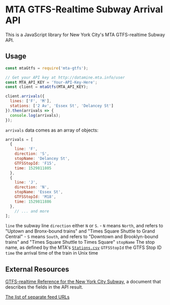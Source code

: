 # MTA GTFS-Realtime Subway Arrival API

This is a JavaScript library for New York City's MTA GTFS-realtime Subway API.

## Usage

```js
const mtaGtfs = require('mta-gtfs');

// Get your API key at http://datamine.mta.info/user
const MTA_API_KEY = 'Your-API-Key-Here';
const client = mtaGtfs(MTA_API_KEY);

client.arrivals({
  lines: ['F', 'M'],
  stations: ['2 Av', 'Essex St', 'Delancey St']
}).then(arrivals => {
  console.log(arrivals);
});
```

`arrivals` data comes as an array of objects:

```js
arrivals = [ 
  { 
    line: 'F',
    direction: 'S',
    stopName: 'Delancey St',
    GTFSStopId: 'F15',
    time: 1529811805 
  },
  { 
    line: 'J',
    direction: 'N',
    stopName: 'Essex St',
    GTFSStopId: 'M18',
    time: 1529811886
  },
    // ... and more
];
```

`line` the subway line
`direction` either `N` or `S`. 
    - `N` means `North`, and refers to "Uptown and Bronx-bound trains" and "Times Square Shuttle to Grand Central"
    - `S` means `South`, and refers to "Downtown and Brooklyn-bound trains" and "Times Square Shuttle to Times Square"
`stopName` The stop name, as defined by the MTA's [`Stations.csv`](http://web.mta.info/developers/data/nyct/subway/Stations.csv)
`GTFSStopId` the GTFS Stop ID
`time` the arrival time of the train in Unix time

## External Resources

[GTFS-realtime Reference for the New York City Subway](http://datamine.mta.info/sites/all/files/pdfs/GTFS-Realtime-NYC-Subway%20version%201%20dated%207%20Sep.pdf), a document that describes the fields in the API result.

[The list of separate feed URLs](http://datamine.mta.info/list-of-feeds)